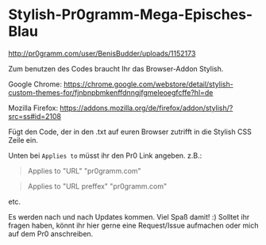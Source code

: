 # Stylish-Pr0gramm-Mega-Episches-Blau
http://pr0gramm.com/user/BenisBudder/uploads/1152173

Zum benutzen des Codes braucht Ihr das Browser-Addon Stylish.

Google Chrome: https://chrome.google.com/webstore/detail/stylish-custom-themes-for/fjnbnpbmkenffdnngjfgmeleoegfcffe?hl=de

Mozilla Firefox: https://addons.mozilla.org/de/firefox/addon/stylish/?src=ss#id=2108

Fügt den Code, der in den .txt auf euren Browser zutrifft in die Stylish CSS Zeile ein.

Unten bei `Applies to` müsst ihr den Pr0 Link angeben.
z.B.: 

> Applies to "URL" "pr0gramm.com"

> Applies to "URL preffex" "pr0gramm.com"

etc.

Es werden nach und nach Updates kommen. Viel Spaß damit! :)
Solltet ihr fragen haben, könnt ihr hier gerne eine Request/Issue aufmachen oder mich auf dem Pr0 anschreiben.
